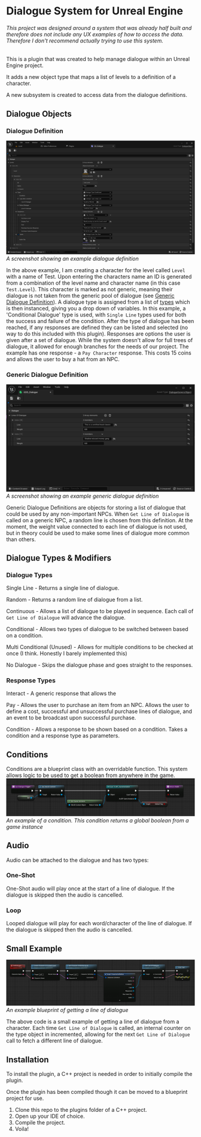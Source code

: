﻿# Dialogue System for Unreal Engine
###### This project was designed around a system that was already half built and therefore does not include any UX examples of how to access the data. Therefore I don't recommend actually trying to use this system.

This is a plugin that was created to help manage dialogue within an Unreal Engine project.

It adds a new object type that maps a list of levels to a definition of a character.

A new subsystem is created to access data from the dialogue definitions.

## Dialogue Objects
### Dialogue Definition
![A screenshot showing an example dialogue definition](Img/DialogueDefinition.png)
*A screenshot showing an example dialogue definition*

In the above example, I am creating a character for the level called `Level` with a name of Test.
Upon entering the characters name an ID is generated from a combination of the level name and character name (in this case `Test.Level`).
This character is marked as not generic, meaning their dialogue is not taken from the generic pool of dialogue (see [Generic Dialogue Definition](#generic-dialogue-definition)).
A dialogue type is assigned from a list of [types](#dialogue-types--modifiers) which is then instanced, giving you a drop down of variables.
In this example, a 'Conditional Dialogue' type is used, with `Single Line` types used for both the success and failure of the condition.
After the type of dialogue has been reached, if any responses are defined they can be listed and selected (no way to do this included with this plugin).
Responses are options the user is given after a set of dialogue.
While the system doesn't allow for full trees of dialogue, it allowed for enough branches for the needs of our project.
The example has one response - a `Pay Character` response.
This costs 15 coins and allows the user to buy a hat from an NPC.


### Generic Dialogue Definition
![A screenshot showing an example generic dialogue definition](Img/GenericDialogueDefinition.png)
*A screenshot showing an example generic dialogue definition*

Generic Dialogue Definitions are objects for storing a list of dialogue that could be used by any non-important NPCs.
When `Get Line of Dialogue` is called on a generic NPC, a random line is chosen from this definition.
At the moment, the weight value connected to each line of dialogue is not used, but in theory could be used to make some lines of dialogue more common than others.

## Dialogue Types & Modifiers
### Dialogue Types
Single Line - Returns a single line of dialogue.

Random - Returns a random line of dialogue from a list.

Continuous - Allows a list of dialogue to be played in sequence. 
Each call of `Get Line of Dialogue` will advance the dialogue.

Conditional - Allows two types of dialogue to be switched between based on a condition.

Multi Conditional (Unused) - Allows for multiple conditions to be checked at once (I think. Honestly I barely implemented this)

No Dialogue - Skips the dialogue phase and goes straight to the responses.

### Response Types
Interact - A generic response that allows the 

Pay - Allows the user to purchase an item from an NPC. 
Allows the user to define a cost, successful and unsuccessful purchase lines of dialogue, and an event to be broadcast upon successful purchase.

Condition - Allows a response to be shown based on a condition.
Takes a condition and a response type as parameters.

## Conditions
Conditions are a blueprint class with an overridable function. 
This system allows logic to be used to get a boolean from anywhere in the game.
![An example of a condition. This condition returns a global boolean from a game instance](Img/DialogueConditionExample.png)
*An example of a condition. This condition returns a global boolean from a game instance*

## Audio
Audio can be attached to the dialogue and has two types:

### One-Shot
One-Shot audio will play once at the start of a line of dialogue.
If the dialogue is skipped then the audio is cancelled.

### Loop
Looped dialogue will play for each word/character of the line of dialogue.
If the dialogue is skipped then the audio is cancelled.

## Small Example
![An example blueprint of getting a line of dialogue](Img/GetDialogueExample.png)
*An example blueprint of getting a line of dialogue*

The above code is a small example of getting a line of dialogue from a character.
Each time `Get Line of Dialogue` is called, an internal counter on the type object in incremented, allowing for the next `Get Line of Dialogue` call to fetch a different line of dialogue.

## Installation
To install the plugin, a C++ project is needed in order to initially compile the plugin.

Once the plugin has been compiled though it can be moved to a blueprint project for use.

1. Clone this repo to the plugins folder of a C++ project.
2. Open up your IDE of choice.
3. Compile the project.
4. Voila!